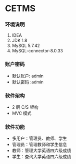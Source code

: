# CETMS

### 环境说明

1. IDEA
2. JDK 1.8
3. MySQL 5.7.42
4. MySQL-connector-8.0.33

### 账户密码

- 默认账户: admin
- 默认密码 :admin

### 软件架构

- 2 层 C/S 架构
- MVC 模式

### 软件功能

- 多用户：管理员、教师、学生
- 管理员：管理教师和学生信息
- 教师：管理大学英语四六级成绩
- 学生：查询大学英语四六级成绩
